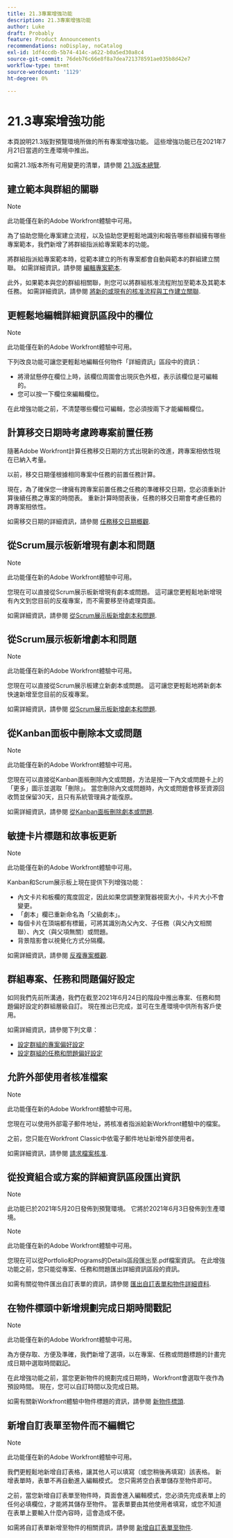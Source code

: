 ```yaml
---
title: 21.3專案增強功能
description: 21.3專案增強功能
author: Luke
draft: Probably
feature: Product Announcements
recommendations: noDisplay, noCatalog
exl-id: 1df4ccdb-5b74-414c-a622-b0a5ed30a8c4
source-git-commit: 76deb76c66e8f8a7dea721378591ae035b8d42e7
workflow-type: tm+mt
source-wordcount: '1129'
ht-degree: 0%

---
```


# 21.3專案增強功能

本頁說明21.3版對預覽環境所做的所有專案增強功能。 這些增強功能已在2021年7月21日當週的生產環境中推出。

如需21.3版本所有可用變更的清單，請參閱 [21.3版本總覽](../../../product-announcements/product-releases/21.3-release-activity/21-3-release-overview.md).

## 建立範本與群組的關聯

>[!NOTE]
>
>此功能僅在新的Adobe Workfront體驗中可用。

為了協助您簡化專案建立流程，以及協助您更輕鬆地識別和報告哪些群組擁有哪些專案範本，我們新增了將群組指派給專案範本的功能。

將群組指派給專案範本時，從範本建立的所有專案都會自動與範本的群組建立關聯。 如需詳細資訊，請參閱 [編輯專案範本](../../../manage-work/projects/create-and-manage-templates/edit-templates.md).

此外，如果範本與您的群組相關聯，則您可以將群組核准流程附加至範本及其範本任務。 如需詳細資訊，請參閱 [將新的或現有的核准流程與工作建立關聯](../../../review-and-approve-work/manage-approvals/associate-approval-with-work.md).

## 更輕鬆地編輯詳細資訊區段中的欄位

>[!NOTE]
>
>此功能僅在新的Adobe Workfront體驗中可用。

下列改良功能可讓您更輕鬆地編輯任何物件「詳細資訊」區段中的資訊：

* 將滑鼠懸停在欄位上時，該欄位周圍會出現灰色外框，表示該欄位是可編輯的。
* 您可以按一下欄位來編輯欄位。

在此增強功能之前，不清楚哪些欄位可編輯，您必須按兩下才能編輯欄位。

## 計算移交日期時考慮跨專案前置任務

隨著Adobe Workfront計算任務移交日期的方式出現新的改進，跨專案相依性現在已納入考量。

以前，移交日期僅根據相同專案中任務的前置任務計算。

現在，為了確保您一律擁有跨專案前置任務之任務的準確移交日期，您必須重新計算後續任務之專案的時間表。 重新計算時間表後，任務的移交日期會考慮任務的跨專案相依性。

如需移交日期的詳細資訊，請參閱 [任務移交日期概觀](../../../manage-work/tasks/task-information/handoff-task-date.md).

## 從Scrum展示板新增現有劇本和問題

>[!NOTE]
>
>此功能僅在新的Adobe Workfront體驗中可用。

您現在可以直接從Scrum展示板新增現有劇本或問題。 這可讓您更輕鬆地新增現有內文到您目前的反複專案，而不需要移至待處理頁面。

如需詳細資訊，請參閱 [從Scrum展示板新增劇本和問題](../../../agile/use-scrum-in-an-agile-team/scrum-board/add-story-from-scrum-board.md).

## 從Scrum展示板新增劇本和問題

>[!NOTE]
>
>此功能僅在新的Adobe Workfront體驗中可用。

您現在可以直接從Scrum展示板建立新劇本或問題。 這可讓您更輕鬆地將新劇本快速新增至您目前的反複專案。

如需詳細資訊，請參閱 [從Scrum展示板新增劇本和問題](../../../agile/use-scrum-in-an-agile-team/scrum-board/add-story-from-scrum-board.md).

## 從Kanban面板中刪除本文或問題

>[!NOTE]
>
>此功能僅在新的Adobe Workfront體驗中可用。

您現在可以直接從Kanban面板刪除內文或問題，方法是按一下內文或問題卡上的「更多」圖示並選取「刪除」。 當您刪除內文或問題時，內文或問題會移至資源回收筒並保留30天，且只有系統管理員才能復原。

如需詳細資訊，請參閱 [從Kanban面板刪除劇本或問題](../../../agile/use-kanban-in-an-agile-team/delete-story-from-kanban-board.md).

## 敏捷卡片標題和故事板更新

>[!NOTE]
>
>此功能僅在新的Adobe Workfront體驗中可用。

Kanban和Scrum展示板上現在提供下列增強功能：

* 內文卡片和板欄的寬度固定，因此如果您調整瀏覽器視窗大小，卡片大小不會變更。
* 「劇本」欄已重新命名為「父級劇本」。
* 每個卡片在頂端都有標籤，可將其識別為父內文、子任務（與父內文相關聯）、內文（與父項無關）或問題。
* 背景陰影會以視覺化方式分隔欄。

如需詳細資訊，請參閱 [反複專案概觀](../../../agile/use-scrum-in-an-agile-team/iterations/iterations-overview.md).

## 群組專案、任務和問題偏好設定

如同我們先前所溝通，我們在截至2021年6月24日的階段中推出專案、任務和問題偏好設定的群組層級自訂。 現在推出已完成，並可在生產環境中供所有客戶使用。

如需詳細資訊，請參閱下列文章：

* [設定群組的專案偏好設定](../../../administration-and-setup/manage-groups/create-and-manage-groups/configure-project-preferences-group.md)
* [設定群組的任務和問題偏好設定](../../../administration-and-setup/manage-groups/create-and-manage-groups/configure-task-issue-preferences-group.md)

## 允許外部使用者核准檔案

>[!NOTE]
>
>此功能僅在新的Adobe Workfront體驗中可用。

您現在可以使用外部電子郵件地址，將核准者指派給新Workfront體驗中的檔案。

之前，您只能在Workfront Classic中依電子郵件地址新增外部使用者。

如需詳細資訊，請參閱 [請求檔案核准](../../../review-and-approve-work/manage-approvals/request-document-approvals.md).

## 從投資組合或方案的詳細資訊區段匯出資訊

>[!NOTE]
>
>此功能已於2021年5月20日發佈到預覽環境。 它將於2021年6月3日發佈到生產環境。

>[!NOTE]
>
>此功能僅在新的Adobe Workfront體驗中可用。

您現在可以從Portfolio和Programs的Details區段匯出至.pdf檔案資訊。 在此增強功能之前，您只能從專案、任務和問題匯出詳細資訊區段的資訊。

如需有關從物件匯出自訂表單的資訊，請參閱 [匯出自訂表單和物件詳細資料](../../../workfront-basics/work-with-custom-forms/export-custom-forms-details.md).

## 在物件標頭中新增規劃完成日期時間戳記

>[!NOTE]
>
>此功能僅在新的Adobe Workfront體驗中可用。

為方便存取、方便及準確，我們新增了選項，以在專案、任務或問題標題的計畫完成日期中選取時間戳記。

在此增強功能之前，當您更新物件的規劃完成日期時，Workfront會選取午夜作為預設時間。 現在，您可以自訂時間以及完成日期。

如需有關新Workfront體驗中物件標題的資訊，請參閱 [新物件標頭](../../../workfront-basics/the-new-workfront-experience/new-object-headers.md).

## 新增自訂表單至物件而不編輯它

>[!NOTE]
>
>此功能僅在新的Adobe Workfront體驗中可用。

我們更輕鬆地新增自訂表格，讓其他人可以填寫（或您稍後再填寫）該表格。 新增表單時，表單不再自動進入編輯模式。 您只需將空白表單儲存至物件即可。

之前，當您新增自訂表單至物件時，頁面會進入編輯模式，您必須先完成表單上的任何必填欄位，才能將其儲存至物件。 當表單要由其他使用者填寫，或您不知道在表單上要輸入什麼內容時，這會造成不便。

如需將自訂表單新增至物件的相關資訊，請參閱 [新增自訂表單至物件](../../../workfront-basics/work-with-custom-forms/add-a-custom-form-to-an-object.md).

